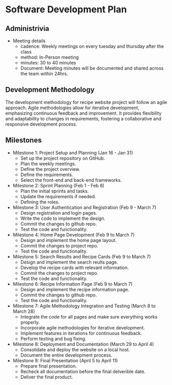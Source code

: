 # Software Development Plan
 
## Administrivia
* Meeting details
  * cadence: Weekly meetings on every tuesday and thursday after the class
  * method: In-Person meeting
  * minutes: 30 to 40 minutes
  * Document: Meeting minutes will be documented and shared across the team within 24hrs.

## Development Methodology
The development methodology for recipe website project will follow an agile approach. Agile methodologies allow for iterative development, emphasizing continuous feedback and improvement. It provides flexibility and adaptability to changes in requirements, fostering a collaborative and responsive development process.

## Milestones
* Milestone 1: Project Setup and Planning (Jan 16 - Jan 31)
  * Set up the project repository on GitHub.
  * Plan the weekly meetings.
  * Define the project overview.
  * Define the requirements.
  * Select the front-end and back-end frameworks.
* Milestone 2: Sprint Planning (Feb 1 - Feb 8)
  * Plan the initial sprints and tasks.
  * Update the requirements if needed.
  * Defining the roles.
* Milestone 3: User Authentication and Registration (Feb 9 - March 7)
  * Design registration and login pages.
  * Write the code to implement the design.
  * Commit the changes to github repo.
  * Test the code and functionality.
* Milestone 4: Home Page Development (Feb 9 to March 7)
  * Design and implement the home page layout.
  * Commit the changes to project repo.
  * Test the code and functionality.
* Milestone 5: Search Results and Recipe Cards (Feb 9 to March 7)
  * Design and implement the search reults page.
  * Develop the recipe cards with relevant information.
  * Commit the changes to project repo.
  * Test the code and functionality.
* Milestone 6: Recipe Information Page (Feb 9 to March 7)
  * Design and implement the recipe information page.
  * Commit the changes to github repo.
  * Test the code and functionality.
* Milestone 7: Agile Methodology Integration and Testing (March 8 to March 28)
  * Integrate the code for all pages and make sure everything works properly.
  * Incorporate agile methodologies for iterative development.
  * Implement features in iterations for continuous feedback.
  * Perform testing and bug fixing.
* Milestone 8: Deployment and Documentation (March 29 to April 4)
  * Consolidate and deploy the website on a local host.
  * Document the entire development process.
* Milestone 9: Final Presentation (April 5 to April 11)
  * Prepare final presentation.
  * Recheck all documentation before the final delverible date.
  * Deliver the final product.
 
